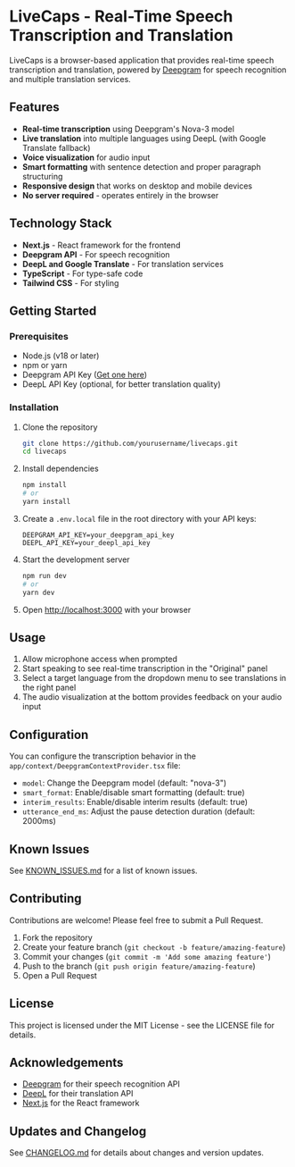 # LiveCaps - Real-Time Speech Transcription and Translation

LiveCaps is a browser-based application that provides real-time speech transcription and translation, powered by [Deepgram](https://deepgram.com) for speech recognition and multiple translation services.

## Features

- **Real-time transcription** using Deepgram's Nova-3 model
- **Live translation** into multiple languages using DeepL (with Google Translate fallback)
- **Voice visualization** for audio input
- **Smart formatting** with sentence detection and proper paragraph structuring
- **Responsive design** that works on desktop and mobile devices
- **No server required** - operates entirely in the browser


## Technology Stack

- **Next.js** - React framework for the frontend
- **Deepgram API** - For speech recognition
- **DeepL and Google Translate** - For translation services
- **TypeScript** - For type-safe code
- **Tailwind CSS** - For styling

## Getting Started

### Prerequisites

- Node.js (v18 or later)
- npm or yarn
- Deepgram API Key ([Get one here](https://console.deepgram.com/signup))
- DeepL API Key (optional, for better translation quality)

### Installation

1. Clone the repository
   ```bash
   git clone https://github.com/yourusername/livecaps.git
   cd livecaps
   ```

2. Install dependencies
   ```bash
   npm install
   # or
   yarn install
   ```

3. Create a `.env.local` file in the root directory with your API keys:
   ```
   DEEPGRAM_API_KEY=your_deepgram_api_key
   DEEPL_API_KEY=your_deepl_api_key
   ```

4. Start the development server
   ```bash
   npm run dev
   # or
   yarn dev
   ```

5. Open [http://localhost:3000](http://localhost:3000) with your browser

## Usage

1. Allow microphone access when prompted
2. Start speaking to see real-time transcription in the "Original" panel
3. Select a target language from the dropdown menu to see translations in the right panel
4. The audio visualization at the bottom provides feedback on your audio input

## Configuration

You can configure the transcription behavior in the `app/context/DeepgramContextProvider.tsx` file:

- `model`: Change the Deepgram model (default: "nova-3")
- `smart_format`: Enable/disable smart formatting (default: true)
- `interim_results`: Enable/disable interim results (default: true)
- `utterance_end_ms`: Adjust the pause detection duration (default: 2000ms)

## Known Issues

See [KNOWN_ISSUES.md](KNOWN_ISSUES.md) for a list of known issues.

## Contributing

Contributions are welcome! Please feel free to submit a Pull Request.

1. Fork the repository
2. Create your feature branch (`git checkout -b feature/amazing-feature`)
3. Commit your changes (`git commit -m 'Add some amazing feature'`)
4. Push to the branch (`git push origin feature/amazing-feature`)
5. Open a Pull Request

## License

This project is licensed under the MIT License - see the LICENSE file for details.

## Acknowledgements

- [Deepgram](https://deepgram.com) for their speech recognition API
- [DeepL](https://deepl.com) for their translation API
- [Next.js](https://nextjs.org) for the React framework

## Updates and Changelog

See [CHANGELOG.md](CHANGELOG.md) for details about changes and version updates.
